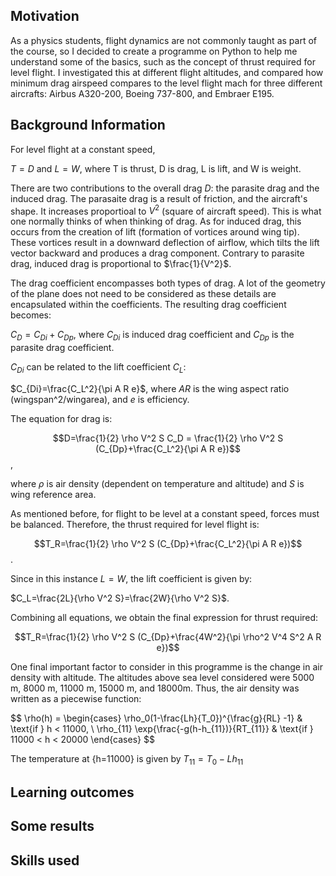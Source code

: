 ## Motivation

As a physics students, flight dynamics are not commonly taught as part of the course, so I decided to create a programme on Python to help me understand some of the basics, such as the concept of thrust required for level flight. I investigated this at different flight altitudes, and compared how minimum drag airspeed compares to the level flight mach for three different aircrafts: Airbus A320-200, Boeing 737-800, and Embraer E195.

## Background Information

For level flight at a constant speed,

$T=D$ and $L=W$, where T is thrust, D is drag, L is lift, and W is weight.

There are two contributions to the overall drag $D$: the parasite drag and the induced drag. The parasaite drag is a result of friction, and the aircraft's shape. It increases proportioal to $V^2$ (square of aircraft speed). This is what one normally thinks of when thinking of drag. As for induced drag, this occurs from the creation of lift (formation of vortices around wing tip). These vortices result in a downward deflection of airflow, which tilts the lift vector backward and produces a drag component. Contrary to parasite drag, induced drag is proportional to $\frac{1}{V^2}$.

The drag coefficient encompasses both types of drag. A lot of the geometry of the plane does not need to be considered as these details are encapsulated within the coefficients. The resulting drag coefficient becomes:

$C_D=C_{Di}+C_{Dp}$, where $C_{Di}$ is induced drag coefficient and $C_{Dp}$ is the parasite drag coefficient.

$C_{Di}$ can be related to the lift coefficient $C_L$:

$C_{Di}=\frac{C_L^2}{\pi A R e}$, where $AR$ is the wing aspect ratio (wingspan^2/wingarea), and $e$ is efficiency. 

The equation for drag is:

$$D=\frac{1}{2} \rho V^2 S C_D = \frac{1}{2} \rho V^2 S (C_{Dp}+\frac{C_L^2}{\pi A R e})$$,

where $\rho$ is air density (dependent on temperature and altitude) and $S$ is wing reference area.

As mentioned before, for flight to be level at a constant speed, forces must be balanced. Therefore, the thrust required for level flight is:

$$T_R=\frac{1}{2} \rho V^2 S (C_{Dp}+\frac{C_L^2}{\pi A R e})$$.

Since in this instance $L=W$, the lift coefficient is given by:

$C_L=\frac{2L}{\rho V^2 S}=\frac{2W}{\rho V^2 S}$.

Combining all equations, we obtain the final expression for thrust required:

$$T_R=\frac{1}{2} \rho V^2 S (C_{Dp}+\frac{4W^2}{\pi \rho^2 V^4 S^2 A R e})$$

One final important factor to consider in this programme is the change in air density with altitude. The altitudes above sea level considered were 5000 m, 8000 m, 11000 m, 15000 m, and 18000m. Thus, the air density was written as a piecewise function:

$$
\rho(h) =
\begin{cases}
  \rho_0(1-\frac{Lh}{T_0})^{\frac{g}{RL} -1} & \text{if } h < 11000, \\
  \rho_{11} \exp{\frac{-g(h-h_{11})}{RT_{11}}  & \text{if } 11000 < h < 20000
\end{cases}
$$

The temperature at {h=11000} is given by $T_{11}=T_0-Lh_{11}$

## Learning outcomes


## Some results

## Skills used
